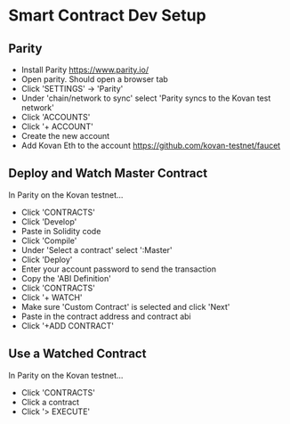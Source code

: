 # Smart Contract Dev Setup

## Parity

* Install Parity https://www.parity.io/
* Open parity. Should open a browser tab
* Click 'SETTINGS' -> 'Parity'
* Under 'chain/network to sync' select 'Parity syncs to the Kovan test network'
* Click 'ACCOUNTS'
* Click '+ ACCOUNT'
* Create the new account
* Add Kovan Eth to the account https://github.com/kovan-testnet/faucet

## Deploy and Watch Master Contract

In Parity on the Kovan testnet...
* Click 'CONTRACTS'
* Click 'Develop'
* Paste in Solidity code
* Click 'Compile'
* Under 'Select a contract' select ':Master'
* Click 'Deploy'
* Enter your account password to send the transaction
* Copy the 'ABI Definition'
* Click 'CONTRACTS'
* Click '+ WATCH'
* Make sure 'Custom Contract' is selected and click 'Next'
* Paste in the contract address and contract abi
* Click '+ADD CONTRACT'

## Use a Watched Contract

In Parity on the Kovan testnet...
* Click 'CONTRACTS'
* Click a contract
* Click '> EXECUTE'
